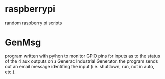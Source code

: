 # raspberrypi
random raspberry pi scripts


# GenMsg
program written with python to monitor GPIO pins for inputs as to the status of the 4 aux outputs on a Generac Industrial Generator.  the program sends out an email message identifing the input (i.e. shutdown, run, not in auto, etc.).

